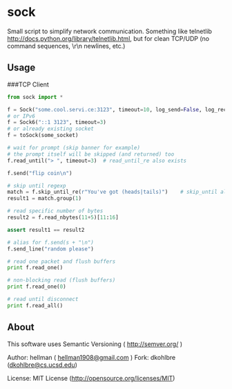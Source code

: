 sock
====================

Small script to simplify network communication.
Something like telnetlib http://docs.python.org/library/telnetlib.html, but for clean TCP/UDP (no command sequences, \r\n newlines, etc.)


Usage
---------------------

###TCP Client

```python
from sock import *

f = Sock("some.cool.servi.ce:3123", timeout=10, log_send=False, log_recv=True)
# or IPv6
f = Sock6("::1 3123", timeout=3)
# or already existing socket
f = toSock(some_socket)

# wait for prompt (skip banner for example)
# the prompt itself will be skipped (and returned) too
f.read_until("> ", timeout=3)  # read_until_re also exists

f.send("flip coin\n")

# skip until regexp
match = f.skip_until_re(r"You've got (heads|tails)")    # skip_until also exists
result1 = match.group(1)

# read specific number of bytes
result2 = f.read_nbytes(11+5)[11:16]

assert result1 == result2

# alias for f.send(s + "\n")
f.send_line("random please")

# read one packet and flush buffers
print f.read_one()

# non-blocking read (flush buffers)
print f.read_one(0)

# read until disconnect
print f.read_all()
```

About
---------------------

This software uses Semantic Versioning ( http://semver.org/ )

Author: hellman ( hellman1908@gmail.com )
Fork: dkohlbre (dkohlbre@cs.ucsd.edu)

License: MIT License (http://opensource.org/licenses/MIT)
